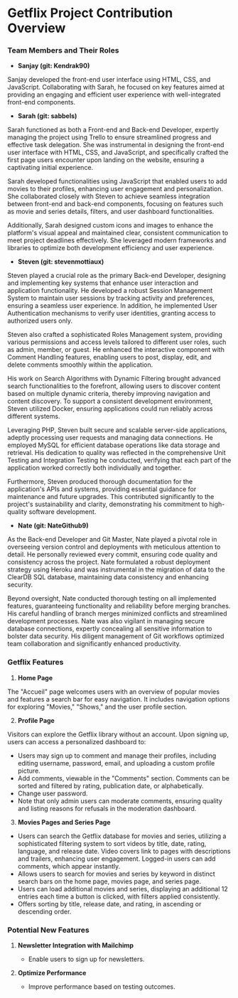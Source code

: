 # Getflix Project Contribution Overview

### Team Members and Their Roles

- **Sanjay (git: Kendrak90)**

Sanjay developed the front-end user interface using HTML, CSS, and JavaScript. Collaborating with Sarah, he focused on key features aimed at providing an engaging and efficient user experience with well-integrated front-end components.

- **Sarah (git: sabbels)**

Sarah functioned as both a Front-end and Back-end Developer, expertly managing the project using Trello to ensure streamlined progress and effective task delegation. She was instrumental in designing the front-end user interface with HTML, CSS, and JavaScript, and specifically crafted the first page users encounter upon landing on the website, ensuring a captivating initial experience.

Sarah developed functionalities using JavaScript that enabled users to add movies to their profiles, enhancing user engagement and personalization. She collaborated closely with Steven to achieve seamless integration between front-end and back-end components, focusing on features such as movie and series details, filters, and user dashboard functionalities.

Additionally, Sarah designed custom icons and images to enhance the platform's visual appeal and maintained clear, consistent communication to meet project deadlines effectively. She leveraged modern frameworks and libraries to optimize both development efficiency and user experience.

- **Steven (git: stevenmottiaux)**

Steven played a crucial role as the primary Back-end Developer, designing and implementing key systems that enhance user interaction and application functionality. He developed a robust Session Management System to maintain user sessions by tracking activity and preferences, ensuring a seamless user experience. In addition, he implemented User Authentication mechanisms to verify user identities, granting access to authorized users only.

Steven also crafted a sophisticated Roles Management system, providing various permissions and access levels tailored to different user roles, such as admin, member, or guest. He enhanced the interactive component with Comment Handling features, enabling users to post, display, edit, and delete comments smoothly within the application.

His work on Search Algorithms with Dynamic Filtering brought advanced search functionalities to the forefront, allowing users to discover content based on multiple dynamic criteria, thereby improving navigation and content discovery. To support a consistent development environment, Steven utilized Docker, ensuring applications could run reliably across different systems.

Leveraging PHP, Steven built secure and scalable server-side applications, adeptly processing user requests and managing data connections. He employed MySQL for efficient database operations like data storage and retrieval. His dedication to quality was reflected in the comprehensive Unit Testing and Integration Testing he conducted, verifying that each part of the application worked correctly both individually and together.

Furthermore, Steven produced thorough documentation for the application's APIs and systems, providing essential guidance for maintenance and future upgrades. This contributed significantly to the project's sustainability and clarity, demonstrating his commitment to high-quality software development.

- **Nate (git: NateGithub9)**

As the Back-end Developer and Git Master, Nate played a pivotal role in overseeing version control and deployments with meticulous attention to detail. He personally reviewed every commit, ensuring code quality and consistency across the project. Nate formulated a robust deployment strategy using Heroku and was instrumental in the migration of data to the ClearDB SQL database, maintaining data consistency and enhancing security.

Beyond oversight, Nate conducted thorough testing on all implemented features, guaranteeing functionality and reliability before merging branches. His careful handling of branch merges minimized conflicts and streamlined development processes. Nate was also vigilant in managing secure database connections, expertly concealing all sensitive information to bolster data security. His diligent management of Git workflows optimized team collaboration and significantly enhanced productivity.

### Getflix Features

1. **Home Page**

The "Accueil" page welcomes users with an overview of popular movies and features a search bar for easy navigation. It includes navigation options for exploring "Movies," "Shows," and the user profile section.

2. **Profile Page**

Visitors can explore the Getflix library without an account. Upon signing up, users can access a personalized dashboard to:

- Users may sign up to comment and manage their profiles, including editing username, password, email, and uploading a custom profile picture.
- Add comments, viewable in the "Comments" section. Comments can be sorted and filtered by rating, publication date, or alphabetically.
- Change user password.
- Note that only admin users can moderate comments, ensuring quality and listing reasons for refusals in the moderation dashboard.

3. **Movies Pages and Series Page**

- Users can search the Getflix database for movies and series, utilizing a sophisticated filtering system to sort videos by title, date, rating, language, and release date. Video covers link to pages with descriptions and trailers, enhancing user engagement. Logged-in users can add comments, which appear instantly.
- Allows users to search for movies and series by keyword in distinct search bars on the home page, movies page, and series page.
- Users can load additional movies and series, displaying an additional 12 entries each time a button is clicked, with filters applied consistently.
- Offers sorting by title, release date, and rating, in ascending or descending order.

### Potential New Features

1. **Newsletter Integration with Mailchimp**
   - Enable users to sign up for newsletters.

2. **Optimize Performance**
   - Improve performance based on testing outcomes.
